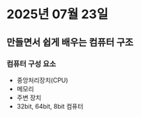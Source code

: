 # 2025년 07월 23일

## 만들면서 쉽게 배우는 컴퓨터 구조

### 컴퓨터 구성 요소

- 중앙처리장치(CPU)
- 메모리
- 주변 장치
- 32bit, 64bit, 8bit 컴퓨터
